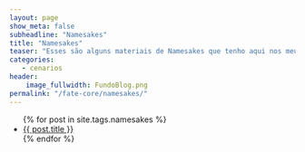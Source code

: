 ```yaml
---
layout: page
show_meta: false
subheadline: "Namesakes"
title: "Namesakes"
teaser: "Esses são alguns materiais de Namesakes que tenho aqui nos meus cacarecos. Fique a vontade para se Servir"
categories:
   - cenarios
header:
    image_fullwidth: FundoBlog.png
permalink: "/fate-core/namesakes/"
---
```

<ul>
    {% for post in site.tags.namesakes %}
    <li><a href="{{ post.url }}">{{ post.title }}</a></li>
    {% endfor %}
</ul>
